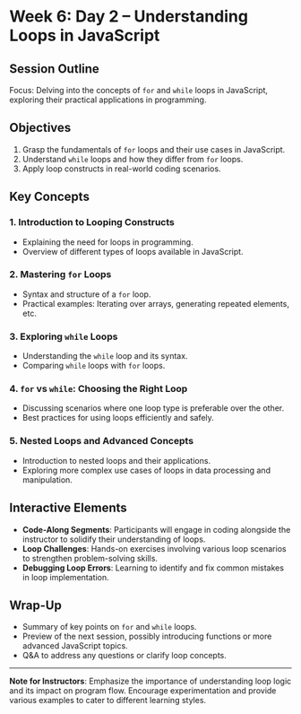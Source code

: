 # Week 6: Day 2 – Understanding Loops in JavaScript

## Session Outline

Focus: Delving into the concepts of `for` and `while` loops in JavaScript, exploring their practical applications in programming.

## Objectives

1. Grasp the fundamentals of `for` loops and their use cases in JavaScript.
2. Understand `while` loops and how they differ from `for` loops.
3. Apply loop constructs in real-world coding scenarios.

## Key Concepts

### 1. Introduction to Looping Constructs

- Explaining the need for loops in programming.
- Overview of different types of loops available in JavaScript.

### 2. Mastering `for` Loops

- Syntax and structure of a `for` loop.
- Practical examples: Iterating over arrays, generating repeated elements, etc.

### 3. Exploring `while` Loops

- Understanding the `while` loop and its syntax.
- Comparing `while` loops with `for` loops.

### 4. `for` vs `while`: Choosing the Right Loop

- Discussing scenarios where one loop type is preferable over the other.
- Best practices for using loops efficiently and safely.

### 5. Nested Loops and Advanced Concepts

- Introduction to nested loops and their applications.
- Exploring more complex use cases of loops in data processing and manipulation.

## Interactive Elements

- **Code-Along Segments**: Participants will engage in coding alongside the instructor to solidify their understanding of loops.
- **Loop Challenges**: Hands-on exercises involving various loop scenarios to strengthen problem-solving skills.
- **Debugging Loop Errors**: Learning to identify and fix common mistakes in loop implementation.

## Wrap-Up

- Summary of key points on `for` and `while` loops.
- Preview of the next session, possibly introducing functions or more advanced JavaScript topics.
- Q&A to address any questions or clarify loop concepts.

---

**Note for Instructors**: Emphasize the importance of understanding loop logic and its impact on program flow. Encourage experimentation and provide various examples to cater to different learning styles.
